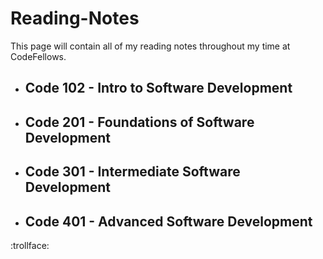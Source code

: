 # Reading-Notes
 <p> This page will contain all of my reading notes throughout my time at CodeFellows. </p>

 - ## Code 102 - Intro to Software Development
 - ## Code 201 - Foundations of Software Development
 - ## Code 301 - Intermediate Software Development
 - ## Code 401 - Advanced Software Development
 
 :trollface:
